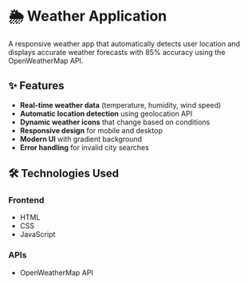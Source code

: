 # 🌦️ Weather Application

A responsive weather app that automatically detects user location and displays accurate weather forecasts with 85% accuracy using the OpenWeatherMap API.

## ✨ Features
- **Real-time weather data** (temperature, humidity, wind speed)
- **Automatic location detection** using geolocation API
- **Dynamic weather icons** that change based on conditions
- **Responsive design** for mobile and desktop
- **Modern UI** with gradient background
- **Error handling** for invalid city searches

## 🛠️ Technologies Used
### Frontend
- HTML
- CSS
- JavaScript 

### APIs
- OpenWeatherMap API
